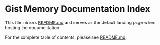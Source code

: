 # Gist Memory Documentation Index

This file mirrors [README.md](README.md) and serves as the default landing page when hosting the documentation.

For the complete table of contents, please see [README.md](README.md).
